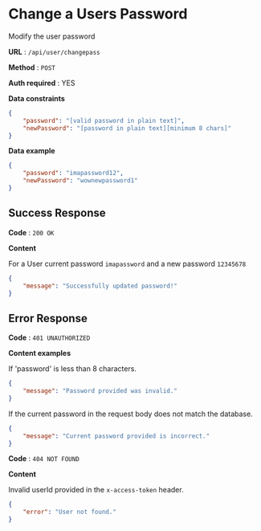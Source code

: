 # Change a Users Password

Modify the user password

**URL** : `/api/user/changepass`

**Method** : `POST`

**Auth required** : YES

**Data constraints**

```json
{
    "password": "[valid password in plain text]",
    "newPassword": "[password in plain text][minimum 8 chars]"
}
```

**Data example**

```json
{
    "password": "imapassword12",
    "newPassword": "wownewpassword1"
}
```

## Success Response

**Code** : `200 OK`

**Content**

For a User current password `imapassword` and a new password `12345678`

```json
{
    "message": "Successfully updated password!"
}
```

## Error Response

**Code** : `401 UNAUTHORIZED`

**Content examples**

If 'password' is less than 8 characters.

```json
{
    "message": "Password provided was invalid."
}
```

If the current password in the request body does not match the database.

```json
{
    "message": "Current password provided is incorrect."
}
```

**Code** : `404 NOT FOUND`

**Content**

Invalid userId provided in the `x-access-token` header.

```json
{
    "error": "User not found."
}
```